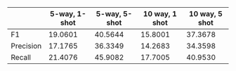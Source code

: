 |           | 5-way, 1-shot | 5-way, 5-shot | 10 way, 1 shot | 10 way, 5 shot |
|-----------|---------------|---------------|----------------|----------------|
| F1        | 19.0601       | 40.5644       | 15.8001        | 37.3678        |
| Precision | 17.1765       | 36.3349       | 14.2683        | 34.3598        |
| Recall    | 21.4076       | 45.9082       | 17.7005        | 40.9530        |